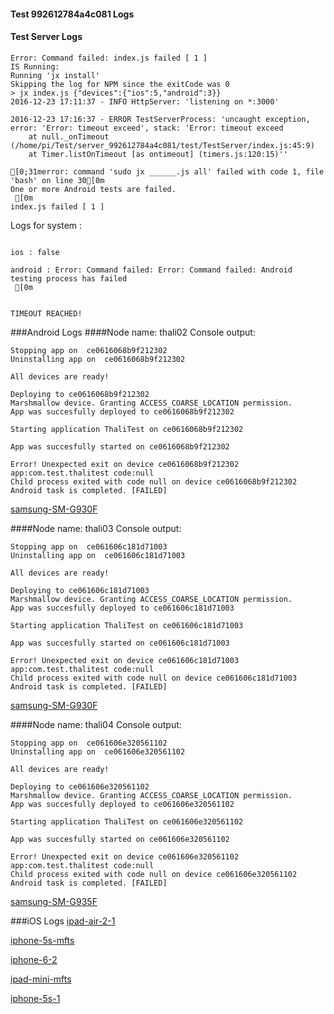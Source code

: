 #### Test 992612784a4c081 Logs

#### Test Server Logs
```
Error: Command failed: index.js failed [ 1 ]
IS Running:
Running 'jx install'
Skipping the log for NPM since the exitCode was 0
> jx index.js {"devices":{"ios":5,"android":3}}
2016-12-23 17:11:37 - INFO HttpServer: 'listening on *:3000'

2016-12-23 17:16:37 - ERROR TestServerProcess: 'uncaught exception, error: 'Error: timeout exceed', stack: 'Error: timeout exceed
    at null._onTimeout (/home/pi/Test/server_992612784a4c081/test/TestServer/index.js:45:9)
    at Timer.listOnTimeout [as ontimeout] (timers.js:120:15)''

[0;31merror: command 'sudo jx ______.js all' failed with code 1, file 'bash' on line 30[0m
One or more Android tests are failed.
 [0m
index.js failed [ 1 ]

```


Logs for system : 
```

ios : false

android : Error: Command failed: Error: Command failed: Android testing process has failed
 [0m


TIMEOUT REACHED!
```
###Android Logs
####Node name: thali02
Console output:
```
Stopping app on  ce0616068b9f212302
Uninstalling app on  ce0616068b9f212302

All devices are ready!

Deploying to ce0616068b9f212302
Marshmallow device. Granting ACCESS_COARSE_LOCATION permission.
App was succesfully deployed to ce0616068b9f212302

Starting application ThaliTest on ce0616068b9f212302

App was succesfully started on ce0616068b9f212302

Error! Unexpected exit on device ce0616068b9f212302 app:com.test.thalitest code:null 
Child process exited with code null on device ce0616068b9f212302
Android task is completed. [FAILED]
```
[samsung-SM-G930F](https://github.com/ThaliTester/TestResults/blob/992612784a4c081_Specify_tests_order_via_config_chapko/thali02_samsung-SM-G930F.md)

####Node name: thali03
Console output:
```
Stopping app on  ce061606c181d71003
Uninstalling app on  ce061606c181d71003

All devices are ready!

Deploying to ce061606c181d71003
Marshmallow device. Granting ACCESS_COARSE_LOCATION permission.
App was succesfully deployed to ce061606c181d71003

Starting application ThaliTest on ce061606c181d71003

App was succesfully started on ce061606c181d71003

Error! Unexpected exit on device ce061606c181d71003 app:com.test.thalitest code:null 
Child process exited with code null on device ce061606c181d71003
Android task is completed. [FAILED]
```
[samsung-SM-G930F](https://github.com/ThaliTester/TestResults/blob/992612784a4c081_Specify_tests_order_via_config_chapko/thali03_samsung-SM-G930F.md)

####Node name: thali04
Console output:
```
Stopping app on  ce061606e320561102
Uninstalling app on  ce061606e320561102

All devices are ready!

Deploying to ce061606e320561102
Marshmallow device. Granting ACCESS_COARSE_LOCATION permission.
App was succesfully deployed to ce061606e320561102

Starting application ThaliTest on ce061606e320561102

App was succesfully started on ce061606e320561102

Error! Unexpected exit on device ce061606e320561102 app:com.test.thalitest code:null 
Child process exited with code null on device ce061606e320561102
Android task is completed. [FAILED]
```
[samsung-SM-G935F](https://github.com/ThaliTester/TestResults/blob/992612784a4c081_Specify_tests_order_via_config_chapko/thali04_samsung-SM-G935F.md)




###iOS Logs
[ipad-air-2-1](https://github.com/ThaliTester/TestResults/blob/992612784a4c081_Specify_tests_order_via_config_chapko/iOS_ipad-air-2-1.md)

[iphone-5s-mfts](https://github.com/ThaliTester/TestResults/blob/992612784a4c081_Specify_tests_order_via_config_chapko/iOS_iphone-5s-mfts.md)

[iphone-6-2](https://github.com/ThaliTester/TestResults/blob/992612784a4c081_Specify_tests_order_via_config_chapko/iOS_iphone-6-2.md)

[ipad-mini-mfts](https://github.com/ThaliTester/TestResults/blob/992612784a4c081_Specify_tests_order_via_config_chapko/iOS_ipad-mini-mfts.md)

[iphone-5s-1](https://github.com/ThaliTester/TestResults/blob/992612784a4c081_Specify_tests_order_via_config_chapko/iOS_iphone-5s-1.md)


